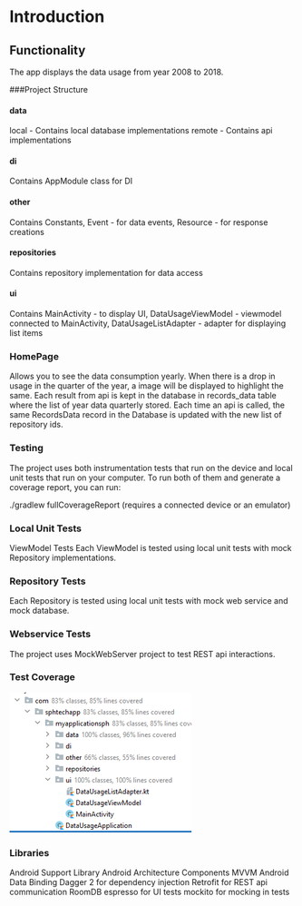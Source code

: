 # Introduction
## Functionality
The app displays the data usage from year 2008 to 2018.

###Project Structure
 #### data 
 local - Contains local database implementations
 remote - Contains api implementations
 #### di 
 Contains AppModule class for DI
 #### other 
 Contains Constants, Event - for data events, Resource - for response creations
 #### repositories 
 Contains repository implementation for data access
 #### ui 
 Contains MainActivity - to display UI, DataUsageViewModel - viewmodel connected to MainActivity, DataUsageListAdapter - adapter for displaying list items

### HomePage
Allows you to see the data consumption yearly. When there is a drop in usage in the quarter of the year, a image will be displayed to highlight the same.
Each result from api is kept in the database in records_data table where the list of year data quarterly stored. Each time an api is called, the same RecordsData record in the Database is updated with the new list of repository ids.

### Testing
The project uses both instrumentation tests that run on the device and local unit tests that run on your computer. To run both of them and generate a coverage report, you can run:

./gradlew fullCoverageReport (requires a connected device or an emulator)

### Local Unit Tests
ViewModel Tests
Each ViewModel is tested using local unit tests with mock Repository implementations.

### Repository Tests
Each Repository is tested using local unit tests with mock web service and mock database.

### Webservice Tests
The project uses MockWebServer project to test REST api interactions.

### Test Coverage
![Alt text](test_coverage.PNG?raw=true "Test Coverage")

### Libraries
Android Support Library
Android Architecture Components
MVVM
Android Data Binding
Dagger 2 for dependency injection
Retrofit for REST api communication
RoomDB
espresso for UI tests
mockito for mocking in tests
